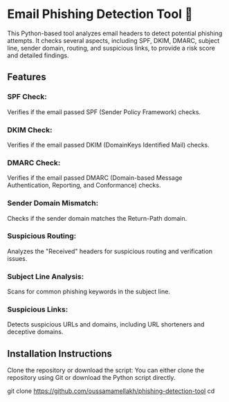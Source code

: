 # Email Phishing Detection Tool 📧
This Python-based tool analyzes email headers to detect potential phishing attempts. It checks several aspects, including SPF, DKIM, DMARC, subject line, sender domain, routing, and suspicious links, to provide a risk score and detailed findings.

## Features
### SPF Check: 
Verifies if the email passed SPF (Sender Policy Framework) checks.
### DKIM Check: 
Verifies if the email passed DKIM (DomainKeys Identified Mail) checks.
### DMARC Check: 
Verifies if the email passed DMARC (Domain-based Message Authentication, Reporting, and Conformance) checks.
### Sender Domain Mismatch: 
Checks if the sender domain matches the Return-Path domain.
### Suspicious Routing: 
Analyzes the "Received" headers for suspicious routing and verification issues.
### Subject Line Analysis: 
Scans for common phishing keywords in the subject line.
### Suspicious Links: 
Detects suspicious URLs and domains, including URL shorteners and deceptive domains.

## Installation Instructions
Clone the repository or download the script: You can either clone the repository using Git or download the Python script directly.

git clone https://github.com/oussamamellakh/phishing-detection-tool
cd 

